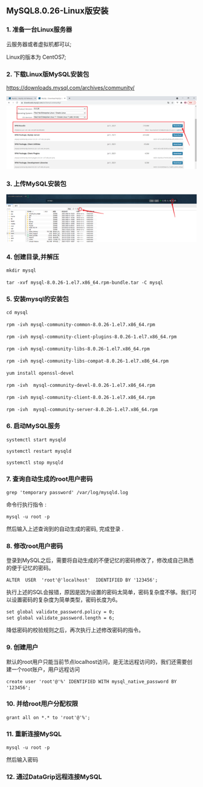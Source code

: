 ## MySQL8.0.26-Linux版安装

### 1. 准备一台Linux服务器

云服务器或者虚拟机都可以; 

Linux的版本为 CentOS7;



### 2. 下载Linux版MySQL安装包

https://downloads.mysql.com/archives/community/

![image-20211031230239760](assets/image-20211031230239760.png) 



### 3. 上传MySQL安装包

![image-20211031231930205](assets/image-20211031231930205.png) 



### 4. 创建目录,并解压

```
mkdir mysql

tar -xvf mysql-8.0.26-1.el7.x86_64.rpm-bundle.tar -C mysql
```



### 5. 安装mysql的安装包

```
cd mysql

rpm -ivh mysql-community-common-8.0.26-1.el7.x86_64.rpm 

rpm -ivh mysql-community-client-plugins-8.0.26-1.el7.x86_64.rpm 

rpm -ivh mysql-community-libs-8.0.26-1.el7.x86_64.rpm 

rpm -ivh mysql-community-libs-compat-8.0.26-1.el7.x86_64.rpm

yum install openssl-devel

rpm -ivh  mysql-community-devel-8.0.26-1.el7.x86_64.rpm

rpm -ivh mysql-community-client-8.0.26-1.el7.x86_64.rpm

rpm -ivh  mysql-community-server-8.0.26-1.el7.x86_64.rpm

```



### 6. 启动MySQL服务

```
systemctl start mysqld
```

```
systemctl restart mysqld
```

```
systemctl stop mysqld
```



### 7. 查询自动生成的root用户密码

```
grep 'temporary password' /var/log/mysqld.log
```

命令行执行指令 :

```
mysql -u root -p
```

然后输入上述查询到的自动生成的密码, 完成登录 .



### 8. 修改root用户密码

登录到MySQL之后，需要将自动生成的不便记忆的密码修改了，修改成自己熟悉的便于记忆的密码。

```
ALTER  USER  'root'@'localhost'  IDENTIFIED BY '123456';
```

执行上述的SQL会报错，原因是因为设置的密码太简单，密码复杂度不够。我们可以设置密码的复杂度为简单类型，密码长度为6。

```
set global validate_password.policy = 0;
set global validate_password.length = 6;
```

降低密码的校验规则之后，再次执行上述修改密码的指令。



### 9. 创建用户

默认的root用户只能当前节点localhost访问，是无法远程访问的，我们还需要创建一个root账户，用户远程访问

```
create user 'root'@'%' IDENTIFIED WITH mysql_native_password BY '123456';
```



### 10. 并给root用户分配权限

```
grant all on *.* to 'root'@'%';
```



### 11. 重新连接MySQL

```
mysql -u root -p
```

然后输入密码



### 12. 通过DataGrip远程连接MySQL





